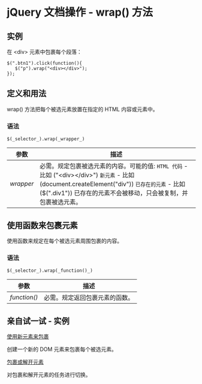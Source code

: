 # jQuery 文档操作 - wrap() 方法



## 实例

在 &lt;div&gt; 元素中包裹每个段落：

```
$(".btn1").click(function(){
   $("p").wrap("<div></div>");
});

```

## 定义和用法

wrap() 方法把每个被选元素放置在指定的 HTML 内容或元素中。

### 语法

```
$(_selector_).wrap(_wrapper_)
```

| 参数 | 描述 |
| --- | --- |
| _wrapper_ | 必需。规定包裹被选元素的内容。可能的值:   `HTML 代码` - 比如 ("&lt;div&gt;&lt;/div&gt;")   `新元素` - 比如 (document.createElement("div"))   `已存在的元素` - 比如 ($(".div1")) 已存在的元素不会被移动，只会被复制，并包裹被选元素。 |

## 使用函数来包裹元素

使用函数来规定在每个被选元素周围包裹的内容。

### 语法

```
$(_selector_).wrap(_function()_)
```

| 参数 | 描述 |
| --- | --- |
| _function()_ | 必需。规定返回包裹元素的函数。 |

## 亲自试一试 - 实例

[使用新元素来包裹](/tiy/t.asp?f=jquery_manipulation_wrap_element)

创建一个新的 DOM 元素来包裹每个被选元素。

[包裹或解开元素](/tiy/t.asp?f=jquery_manipulation_wrap_unwrap)

对包裹和解开元素的任务进行切换。
